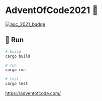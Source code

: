 # AdventOfCode2021 🎄

[![aoc_2021_badge](https://img.shields.io/badge/Advent%20of%20Code%202022-🌟%200-blue)](https://adventofcode.com/)

## 🎅 Run

```bash
# build
cargo build

# run
cargo run

# test
cargo test
```

<https://adventofcode.com/>
